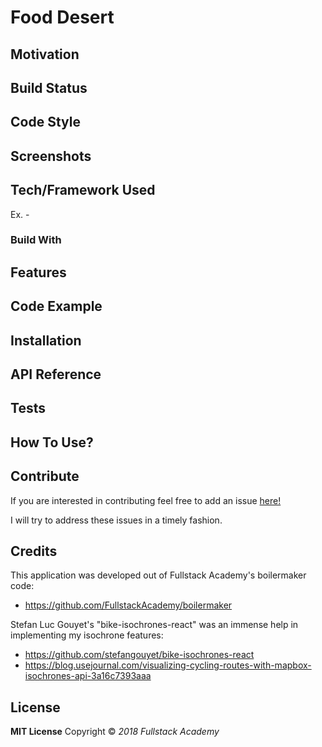 # Food Desert

## Motivation

## Build Status

## Code Style

## Screenshots

## Tech/Framework Used

Ex. -

### Build With

## Features

## Code Example

## Installation

## API Reference

## Tests

## How To Use?

## Contribute

If you are interested in contributing feel free to add an issue [here!](https://github.com/ganymede30/NYC-Food-Availability/issues)

I will try to address these issues in a timely fashion.

## Credits

This application was developed out of Fullstack Academy's boilermaker code:

* https://github.com/FullstackAcademy/boilermaker

Stefan Luc Gouyet's "bike-isochrones-react" was an immense help in implementing my isochrone features:

* https://github.com/stefangouyet/bike-isochrones-react
* https://blog.usejournal.com/visualizing-cycling-routes-with-mapbox-isochrones-api-3a16c7393aaa

## License

**MIT License** Copyright © _2018 Fullstack Academy_
